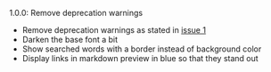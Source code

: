 1.0.0: Remove deprecation warnings

  - Remove deprecation warnings as stated in [issue 1](https://github.com/quilicicf/monokai-complete-syntax/issues/1)
  - Darken the base font a bit
  - Show searched words with a border instead of background color
  - Display links in markdown preview in blue so that they stand out
